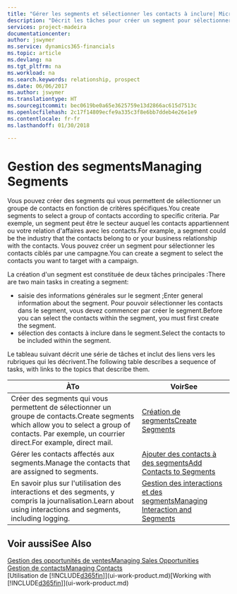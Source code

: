 ```yaml
---
title: "Gérer les segments et sélectionner les contacts à inclure| Microsoft Docs"
description: "Décrit les tâches pour créer un segment pour sélectionner un groupe de contacts en fonction de critères spécifiques, par exemple, les contacts dans un secteur que vous souhaitez cibler."
services: project-madeira
documentationcenter: 
author: jswymer
ms.service: dynamics365-financials
ms.topic: article
ms.devlang: na
ms.tgt_pltfrm: na
ms.workload: na
ms.search.keywords: relationship, prospect
ms.date: 06/06/2017
ms.author: jswymer
ms.translationtype: HT
ms.sourcegitcommit: bec0619be0a65e3625759e13d2866ac615d7513c
ms.openlocfilehash: 2c17f14809ecfe9a335c3f8e6bb7ddeb4e26e1e9
ms.contentlocale: fr-fr
ms.lasthandoff: 01/30/2018

---
```

# <a name="managing-segments"></a><span data-ttu-id="02afe-103">Gestion des segments</span><span class="sxs-lookup"><span data-stu-id="02afe-103">Managing Segments</span></span>
<span data-ttu-id="02afe-104">Vous pouvez créer des segments qui vous permettent de sélectionner un groupe de contacts en fonction de critères spécifiques.</span><span class="sxs-lookup"><span data-stu-id="02afe-104">You create segments to select a group of contacts according to specific criteria.</span></span> <span data-ttu-id="02afe-105">Par exemple, un segment peut être le secteur auquel les contacts appartiennent ou votre relation d'affaires avec les contacts.</span><span class="sxs-lookup"><span data-stu-id="02afe-105">For example, a segment could be the industry that the contacts belong to or your business relationship with the contacts.</span></span> <span data-ttu-id="02afe-106">Vous pouvez créer un segment pour sélectionner les contacts ciblés par une campagne.</span><span class="sxs-lookup"><span data-stu-id="02afe-106">You can create a segment to select the contacts you want to target with a campaign.</span></span>

<span data-ttu-id="02afe-107">La création d'un segment est constituée de deux tâches principales :</span><span class="sxs-lookup"><span data-stu-id="02afe-107">There are two main tasks in creating a segment:</span></span>

* <span data-ttu-id="02afe-108">saisie des informations générales sur le segment ;</span><span class="sxs-lookup"><span data-stu-id="02afe-108">Enter general information about the segment.</span></span> <span data-ttu-id="02afe-109">Pour pouvoir sélectionner les contacts dans le segment, vous devez commencer par créer le segment.</span><span class="sxs-lookup"><span data-stu-id="02afe-109">Before you can select the contacts within the segment, you must first create the segment.</span></span>
* <span data-ttu-id="02afe-110">sélection des contacts à inclure dans le segment.</span><span class="sxs-lookup"><span data-stu-id="02afe-110">Select the contacts to be included within the segment.</span></span>

<span data-ttu-id="02afe-111">Le tableau suivant décrit une série de tâches et inclut des liens vers les rubriques qui les décrivent.</span><span class="sxs-lookup"><span data-stu-id="02afe-111">The following table describes a sequence of tasks, with links to the topics that describe them.</span></span> 

| <span data-ttu-id="02afe-112">À</span><span class="sxs-lookup"><span data-stu-id="02afe-112">To</span></span> | <span data-ttu-id="02afe-113">Voir</span><span class="sxs-lookup"><span data-stu-id="02afe-113">See</span></span> |
| --- | --- |
| <span data-ttu-id="02afe-114">Créer des segments qui vous permettent de sélectionner un groupe de contacts.</span><span class="sxs-lookup"><span data-stu-id="02afe-114">Create segments which allow you to select a group of contacts.</span></span> <span data-ttu-id="02afe-115">Par exemple, un courrier direct.</span><span class="sxs-lookup"><span data-stu-id="02afe-115">For example, direct mail.</span></span> |[<span data-ttu-id="02afe-116">Création de segments</span><span class="sxs-lookup"><span data-stu-id="02afe-116">Create Segments</span></span>](marketing-how-create-segment.md) |
| <span data-ttu-id="02afe-117">Gérer les contacts affectés aux segments.</span><span class="sxs-lookup"><span data-stu-id="02afe-117">Manage the contacts that are assigned to segments.</span></span> |[<span data-ttu-id="02afe-118">Ajouter des contacts à des segments</span><span class="sxs-lookup"><span data-stu-id="02afe-118">Add Contacts to Segments</span></span>](marketing-add-contact-segment.md) |
| <span data-ttu-id="02afe-119">En savoir plus sur l'utilisation des interactions et des segments, y compris la journalisation.</span><span class="sxs-lookup"><span data-stu-id="02afe-119">Learn about using interactions and segments, including logging.</span></span> |[<span data-ttu-id="02afe-120">Gestion des interactions et des segments</span><span class="sxs-lookup"><span data-stu-id="02afe-120">Managing Interaction and Segments</span></span>](marketing-interaction-segments.md) |

## <a name="see-also"></a><span data-ttu-id="02afe-121">Voir aussi</span><span class="sxs-lookup"><span data-stu-id="02afe-121">See Also</span></span>
[<span data-ttu-id="02afe-122">Gestion des opportunités de ventes</span><span class="sxs-lookup"><span data-stu-id="02afe-122">Managing Sales Opportunities</span></span>](marketing-manage-sales-opportunities.md)  
[<span data-ttu-id="02afe-123">Gestion de contacts</span><span class="sxs-lookup"><span data-stu-id="02afe-123">Managing Contacts</span></span>](marketing-contacts.md)  
<span data-ttu-id="02afe-124">[Utilisation de [!INCLUDE[d365fin](includes/d365fin_md.md)]](ui-work-product.md)</span><span class="sxs-lookup"><span data-stu-id="02afe-124">[Working with [!INCLUDE[d365fin](includes/d365fin_md.md)]](ui-work-product.md)</span></span>

